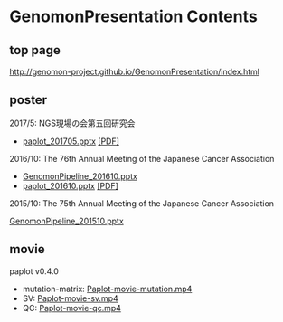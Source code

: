 # GenomonPresentation Contents

## top page

http://genomon-project.github.io/GenomonPresentation/index.html

## poster

2017/5: NGS現場の会第五回研究会

 - [paplot_201705.pptx](http://genomon-project.github.io/GenomonPresentation/paplot/paplot_201705.pptx)  [[PDF]](http://genomon-project.github.io/GenomonPresentation/paplot/paplot_201705.pdf)


2016/10: The 76th Annual Meeting of the Japanese Cancer Association

 - [GenomonPipeline_201610.pptx](http://genomon-project.github.io/GenomonPresentation/GenomonPipeline_201610.pptx)
 - [paplot_201610.pptx](http://genomon-project.github.io/GenomonPresentation/paplot/paplot_201610.pptx)  [[PDF]](http://genomon-project.github.io/GenomonPresentation/paplot/paplot_201610.pdf)

2015/10: The 75th Annual Meeting of the Japanese Cancer Association

[GenomonPipeline_201510.pptx](http://genomon-project.github.io/GenomonPresentation/GenomonPipeline_201510.pptx)

## movie

paplot v0.4.0

 - mutation-matrix: 	[Paplot-movie-mutation.mp4](http://genomon-project.github.io/GenomonPresentation/paplot/Paplot-movie-mutation.mp4)
 - SV: 	[Paplot-movie-sv.mp4](http://genomon-project.github.io/GenomonPresentation/paplot/Paplot-movie-sv.mp4)
 - QC: 	[Paplot-movie-qc.mp4](http://genomon-project.github.io/GenomonPresentation/paplot/Paplot-movie-qc.mp4)

